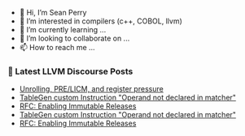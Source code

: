 - 👋 Hi, I’m Sean Perry
- 👀 I’m interested in compilers (c++, COBOL, llvm)
- 🌱 I’m currently learning ...
- 💞️ I’m looking to collaborate on ...
- 📫 How to reach me ...

<!---
s66perry/s66perry is a ✨ special ✨ repository because its `README.md` (this file) appears on your GitHub profile.
You can click the Preview link to take a look at your changes.
--->
### 📕 Latest LLVM Discourse Posts

<!-- DISCOURSE-LLVM:START -->
- [Unrolling, PRE/LICM, and register pressure](https://discourse.llvm.org/t/unrolling-pre-licm-and-register-pressure/88350#post_2)
- [TableGen custom Instruction &quot;Operand not declared in matcher&quot;](https://discourse.llvm.org/t/tablegen-custom-instruction-operand-not-declared-in-matcher/87532#post_8)
- [RFC: Enabling Immutable Releases](https://discourse.llvm.org/t/rfc-enabling-immutable-releases/88351#post_9)
- [TableGen custom Instruction &quot;Operand not declared in matcher&quot;](https://discourse.llvm.org/t/tablegen-custom-instruction-operand-not-declared-in-matcher/87532#post_7)
- [RFC: Enabling Immutable Releases](https://discourse.llvm.org/t/rfc-enabling-immutable-releases/88351#post_8)
<!-- DISCOURSE-LLVM:END -->
